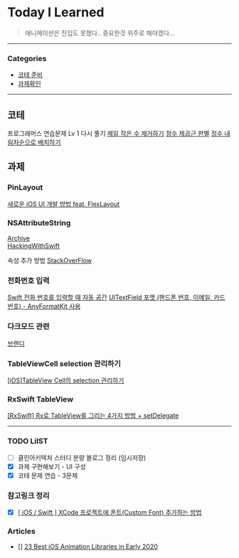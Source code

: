 # Today I Learned
> 애니메이션은 진입도 못했다.. 중요한것 위주로 해야겠다...
---

### Categories
- [코테 준비](#코테)
- [과제확인](#과제)

---

## 코테
프로그래머스 연습문제 Lv 1 다시 풀기
[제일 작은 수 제거하기](https://keeplo.tistory.com/394)
[정수 제곱근 판별](https://keeplo.tistory.com/395)
[정수 내림차순으로 배치하기](https://keeplo.tistory.com/396)

## 과제

### PinLayout
[새로운 iOS UI 개발 방법 feat. FlexLayout](https://okanghoon.medium.com/새로운-ios-ui-개발-feat-flexlayout-64d0ca8091a7)

### NSAttributeString
[Archive](https://developer.apple.com/library/archive/documentation/Cocoa/Conceptual/AttributedStrings/Articles/standardAttributes.html)  
[HackingWithSwift](https://www.hackingwithswift.com/articles/113/nsattributedstring-by-example)

속성 추가 방법  [StackOverFlow](https://stackoverflow.com/questions/39158604/how-to-increase-line-spacing-in-uilabel-in-swift)

### 전화번호 입력
[Swift 전화 번호를 입력할 때 자동 공간](https://intrepidgeeks.com/tutorial/automatically-occupy-space-when-entering-swift-phone-number)
[UITextField 포맷 (핸드폰 번호, 이메일, 카드 번호) - AnyFormatKit 사용](https://ios-development.tistory.com/257)

### 다크모드 관련
[브랜디](http://labs.brandi.co.kr/2019/12/19/kimjh.html)

### TableViewCell selection 관리하기
[[iOS]TableView Cell의 selection 관리하기](https://velog.io/@yongchul/iOSTableView-Cell의-selection-관리하기)

### RxSwift TableView
[[RxSwift] Rx로 TableView를 그리는 4가지 방법 + setDelegate](https://eunjin3786.tistory.com/29)

---

### TODO LiIST
- [ ] 클린아키텍처 스터디 분량 블로그 정리 (임시저장)
- [x] 과제 구현해보기 - UI 구성
- [x] 코테 문제 연습 - 3문제

### 참고링크 정리
- [x] [[ iOS / Swift ] XCode 프로젝트에 폰트(Custom Font) 추가하는 방법](https://cherry-bambi.tistory.com/2)

### Articles
- [] [23 Best iOS Animation Libraries in Early 2020](https://medium.com/@dinolaw/22-best-swift-animation-libraries-in-early-2020-8f76d39e0bcb)